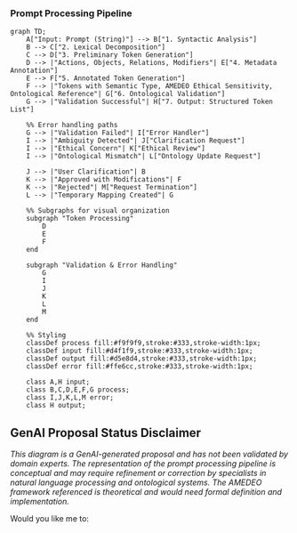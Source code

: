 ### Prompt Processing Pipeline

```mermaid
graph TD;
    A["Input: Prompt (String)"] --> B["1. Syntactic Analysis"]
    B --> C["2. Lexical Decomposition"]
    C --> D["3. Preliminary Token Generation"]
    D --> |"Actions, Objects, Relations, Modifiers"| E["4. Metadata Annotation"]
    E --> F["5. Annotated Token Generation"]
    F --> |"Tokens with Semantic Type, AMEDEO Ethical Sensitivity, Ontological Reference"| G["6. Ontological Validation"]
    G --> |"Validation Successful"| H["7. Output: Structured Token List"]
    
    %% Error handling paths
    G --> |"Validation Failed"| I["Error Handler"]
    I --> |"Ambiguity Detected"| J["Clarification Request"]
    I --> |"Ethical Concern"| K["Ethical Review"]
    I --> |"Ontological Mismatch"| L["Ontology Update Request"]
    
    J --> |"User Clarification"| B
    K --> |"Approved with Modifications"| F
    K --> |"Rejected"| M["Request Termination"]
    L --> |"Temporary Mapping Created"| G
    
    %% Subgraphs for visual organization
    subgraph "Token Processing"
        D
        E
        F
    end
    
    subgraph "Validation & Error Handling"
        G
        I
        J
        K
        L
        M
    end
    
    %% Styling
    classDef process fill:#f9f9f9,stroke:#333,stroke-width:1px;
    classDef input fill:#d4f1f9,stroke:#333,stroke-width:1px;
    classDef output fill:#d5e8d4,stroke:#333,stroke-width:1px;
    classDef error fill:#ffe6cc,stroke:#333,stroke-width:1px;
    
    class A,H input;
    class B,C,D,E,F,G process;
    class I,J,K,L,M error;
    class H output;
```

## GenAI Proposal Status Disclaimer

*This diagram is a GenAI-generated proposal and has not been validated by domain experts. The representation of the prompt processing pipeline is conceptual and may require refinement or correction by specialists in natural language processing and ontological systems. The AMEDEO framework referenced is theoretical and would need formal definition and implementation.*

Would you like me to:
